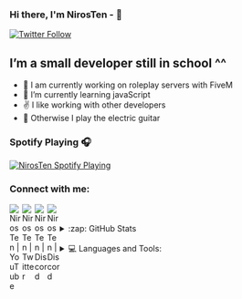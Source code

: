 ### Hi there, I'm NirosTen - 👋

[![Twitter Follow](https://img.shields.io/twitter/follow/NirosTen?color=1DA1F2&logo=twitter&style=for-the-badge)](https://twitter.com/NirosTen)

## I’m a small developer still in school ^^

- 🔭 I am currently working on roleplay servers with FiveM
- 🔎 I’m currently learning javaScript
- ✌️ I like working with other developers
- 🎸 Otherwise I play the electric guitar


### Spotify Playing 🎧

[<img src="https://novatorem1.nirosten.vercel.app/api/spotify-playing" alt="NirosTen Spotify Playing" width="350" />](https://open.spotify.com/user/37q2zf1wuxj764insdn7uoomy?si=oN8xMYvUTrSdZ9imVm4QJA)


### Connect with me:

[<img align="left" alt="NirosTen | YouTube" width="22px" src="https://cdn.jsdelivr.net/npm/simple-icons@v3/icons/youtube.svg" />][youtube]
[<img align="left" alt="NirosTen | Twitter" width="22px" src="https://cdn.jsdelivr.net/npm/simple-icons@v3/icons/twitter.svg" />][twitter]
[<img align="left" alt="NirosTen | Discord" width="22px" src="https://cdn.jsdelivr.net/npm/simple-icons@v3/icons/discord.svg" />][discord]
[<img align="left" alt="NirosTen | Discord" width="22px" src="https://cdn.jsdelivr.net/npm/simple-icons@v3/icons/twitch.svg" />][twitch]

<br />
<br />

<details>
  <summary>:zap: GitHub Stats</summary>

  <br />
  <img align="left" alt="NirosTen's GitHub Stats" src="https://github-readme-stats.codestackr.vercel.app/api?username=NirosTen&show_icons=true&hide_border=true" />

  <img align="left" alt="NirosTen's Top Langs" src="https://github-readme-stats.vercel.app/api/top-langs/?username=NirosTen" />

</details>

<br />

<details>
    <summary>💻 Languages and Tools:</summary>

  <br />
  <img align="left" alt="JavaScript" width="26px" src="https://raw.githubusercontent.com/github/explore/80688e429a7d4ef2fca1e82350fe8e3517d3494d/topics/javascript/javascript.png"/>
  <img align="left" alt="Lua" width="26px" src="https://raw.githubusercontent.com/github/explore/80688e429a7d4ef2fca1e82350fe8e3517d3494d/topics/lua/lua.png"/>
  <img align="left" alt="Html" width="26px" src="https://raw.githubusercontent.com/github/explore/80688e429a7d4ef2fca1e82350fe8e3517d3494d/topics/html/html.png"/>
  <img align="left" alt="Css" width="26px" src="https://raw.githubusercontent.com/github/explore/80688e429a7d4ef2fca1e82350fe8e3517d3494d/topics/css/css.png"/>
  <img align="left" alt="Git" width="26px" src="https://raw.githubusercontent.com/github/explore/80688e429a7d4ef2fca1e82350fe8e3517d3494d/topics/git/git.png"/>
  <img align="left" alt="Github" width="26px" src="https://raw.githubusercontent.com/github/explore/78df643247d429f6cc873026c0622819ad797942/topics/github/github.png"/>
  <img align="left" alt="Terminal" width="26px" src="https://raw.githubusercontent.com/github/explore/80688e429a7d4ef2fca1e82350fe8e3517d3494d/topics/terminal/terminal.png"/>
  <img align="left" alt="Vsc" width="26px" src="https://raw.githubusercontent.com/github/explore/80688e429a7d4ef2fca1e82350fe8e3517d3494d/topics/visual-studio-code/visual-studio-code.png"/>

</details>

[twitch]: https://www.twitch.tv/nirosten
[discord]: https://discord.gg/u4vgF52qFs 
[twitter]: https://twitter.com/NirosTen
[youtube]: https://www.youtube.com/channel/UCXZ55usGiM7JSEwVmlOlbHQ/featured
